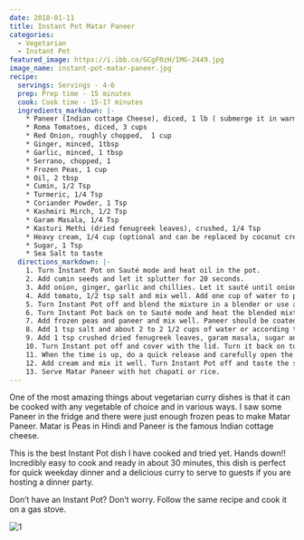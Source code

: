 ```yaml
---
date: 2018-01-11
title: Instant Pot Matar Paneer
categories:
  - Vegetarian
  - Instant Pot
featured_image: https://i.ibb.co/GCgF0zH/IMG-2449.jpg
image_name: instant-pot-matar-paneer.jpg
recipe:
  servings: Servings - 4-6
  prep: Prep time - 15 minutes
  cook: Cook time - 15-17 minutes
  ingredients_markdown: |-
    * Paneer (Indian cottage Cheese), diced, 1 lb ( submerge it in warm water for 15-20 minutes if you are using packaged paneer to make it soft)
    * Roma Tomatoes, diced, 3 cups
    * Red Onion, roughly chopped,  1 cup
    * Ginger, minced, 1tbsp
    * Garlic, minced, 1 tbsp
    * Serrano, chopped, 1
    * Frozen Peas, 1 cup
    * Oil, 2 tbsp
    * Cumin, 1/2 Tsp
    * Turmeric, 1/4 Tsp
    * Coriander Powder, 1 Tsp
    * Kashmiri Mirch, 1/2 Tsp
    * Garam Masala, 1/4 Tsp
    * Kasturi Methi (dried fenugreek leaves), crushed, 1/4 Tsp
    * Heavy cream, 1/4 cup (optional and can be replaced by coconut cream)
    * Sugar, 1 Tsp
    * Sea Salt to taste
  directions_markdown: |-
    1. Turn Instant Pot on Sauté mode and heat oil in the pot.
    2. Add cumin seeds and let it splutter for 20 seconds.
    3. Add onion, ginger, garlic and chillies. Let it sauté until onion turns golden brown, about 3-4 minutes.
    4. Add tomato, 1/2 tsp salt and mix well. Add one cup of water to prevent from sticking to the surface of the pot. Keep stirring and cook for 4 minutes, until tomatoes are cooked thoroughly.
    5. Turn Instant Pot off and blend the mixture in a blender or use a hand blender.
    6. Turn Instant Pot back on to Sauté mode and heat the blended mixture. Add coriander powder, turmeric and Kashmiri chilli powder. Keep stirring and let the mixture cook until oil separates.
    7. Add frozen peas and paneer and mix well. Paneer should be coated evenly.
    8. Add 1 tsp salt and about 2 to 2 1/2 cups of water or according to the consistency of the curry you desire.
    9. Add 1 tsp crushed dried fenugreek leaves, garam masala, sugar and season with salt.
    10. Turn Instant pot off and cover with the lid. Turn it back on to high pressure and set the timer for 2 minutes. Keep steam release handle in Sealing position. (If you are cooking on a gas stove, let it simmer until the gravy reaches desired consistency. Don’t cook paneer in the curry for more than 6-7 minutes).
    11. When the time is up, do a quick release and carefully open the lid.
    12. Add cream and mix it well. Turn Instant Pot off and taste the seasonings.
    13. Serve Matar Paneer with hot chapati or rice.
---
```

One of the most amazing things about vegetarian curry dishes is that it can be cooked with any vegetable of choice and in various ways. I saw some Paneer in the fridge and there were just enough frozen peas to make Matar Paneer. Matar is Peas in Hindi and Paneer is the famous Indian cottage cheese.

This is the best Instant Pot dish I have cooked and tried yet. Hands down!! Incredibly easy to cook and ready in about 30 minutes, this dish is perfect for quick weekday dinner and a delicious curry to serve to guests if you are hosting a dinner party.

Don’t have an Instant Pot? Don’t worry. Follow the same recipe and cook it on a gas stove. 

![1](https://i.ibb.co/6t5TkzP/IMG-2447.jpg)
